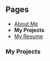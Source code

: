 ## Pages
- [About Me](/Portfolio/)
- **My Projects**
- [My Resume](/Portfolio/Resume.pdf)

### My Projects

